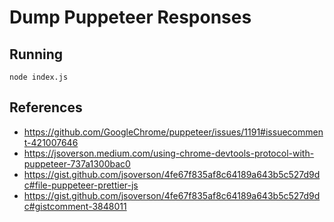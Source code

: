 # Dump Puppeteer Responses

## Running

<!-- Please remember to update `.cdmessage` if this gets updated -->
```shell
node index.js
```

## References

* https://github.com/GoogleChrome/puppeteer/issues/1191#issuecomment-421007646
* https://jsoverson.medium.com/using-chrome-devtools-protocol-with-puppeteer-737a1300bac0
* https://gist.github.com/jsoverson/4fe67f835af8c64189a643b5c527d9dc#file-puppeteer-prettier-js
* https://gist.github.com/jsoverson/4fe67f835af8c64189a643b5c527d9dc#gistcomment-3848011
